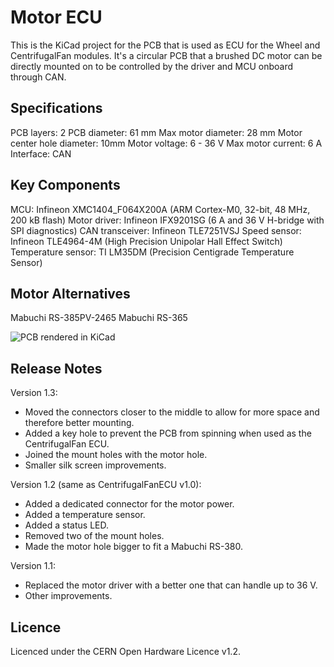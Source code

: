 Motor ECU
=========

This is the KiCad project for the PCB that is used as ECU for the Wheel and
CentrifugalFan modules.
It's a circular PCB that a brushed DC motor can be directly mounted on to be
controlled by the driver and MCU onboard through CAN.

Specifications
--------------
PCB layers: 2
PCB diameter: 61 mm
Max motor diameter: 28 mm
Motor center hole diameter: 10mm
Motor voltage: 6 - 36 V
Max motor current: 6 A
Interface: CAN

Key Components
--------------
MCU: Infineon XMC1404_F064X200A (ARM Cortex-M0, 32-bit, 48 MHz, 200 kB flash)
Motor driver: Infineon IFX9201SG (6 A and 36 V H-bridge with SPI diagnostics)
CAN transceiver: Infineon TLE7251VSJ
Speed sensor: Infineon TLE4964-4M (High Precision Unipolar Hall Effect Switch)
Temperature sensor: TI LM35DM (Precision Centigrade Temperature Sensor)

Motor Alternatives
------------------
Mabuchi RS-385PV-2465
Mabuchi RS-365 

![PCB rendered in KiCad](Wheel_ECU.png)

Release Notes
-------------

Version 1.3:
 - Moved the connectors closer to the middle to allow for more space and
   therefore better mounting.
 - Added a key hole to prevent the PCB from spinning when used as the
   CentrifugalFan ECU.
 - Joined the mount holes with the motor hole.
 - Smaller silk screen improvements.

Version 1.2 (same as CentrifugalFanECU v1.0):
 - Added a dedicated connector for the motor power.
 - Added a temperature sensor.
 - Added a status LED.
 - Removed two of the mount holes.
 - Made the motor hole bigger to fit a Mabuchi RS-380.

Version 1.1:
 - Replaced the motor driver with a better one that can handle up to 36 V.
 - Other improvements.

Licence
-------

Licenced under the CERN Open Hardware Licence v1.2.
